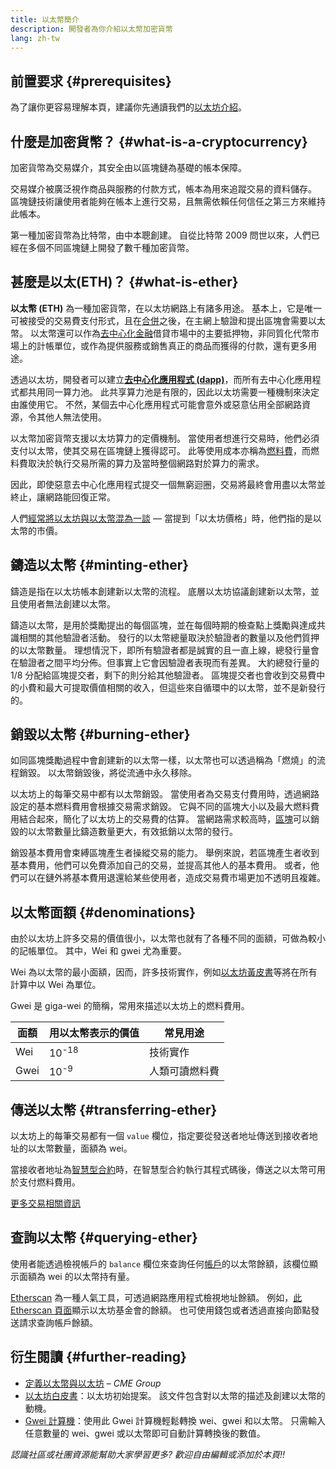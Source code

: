 ```yaml
---
title: 以太幣簡介
description: 開發者為你介紹以太幣加密貨幣
lang: zh-tw
---
```


## 前置要求 \{#prerequisites}

為了讓你更容易理解本頁，建議你先通讀我們的[以太坊介紹](/developers/docs/intro-to-ethereum/)。

## 什麼是加密貨幣？ \{#what-is-a-cryptocurrency}

加密貨幣為交易媒介，其安全由以區塊鏈為基礎的帳本保障。

交易媒介被廣泛視作商品與服務的付款方式，帳本為用來追蹤交易的資料儲存。 區塊鏈技術讓使用者能夠在帳本上進行交易，且無需依賴任何信任之第三方來維持此帳本。

第一種加密貨幣為比特幣，由中本聰創建。 自從比特幣 2009 問世以來，人們已經在多個不同區塊鏈上開發了數千種加密貨幣。

## 甚麼是以太(ETH)？ \{#what-is-ether}

**以太幣 (ETH)** 為一種加密貨幣，在以太坊網路上有諸多用途。 基本上，它是唯一可被接受的交易費支付形式，且在[合併](/roadmap/merge)之後，在主網上驗證和提出區塊會需要以太幣。 以太幣還可以作為[去中心化金融](/defi)借貸市場中的主要抵押物，非同質化代幣市場上的計帳單位，或作為提供服務或銷售真正的商品而獲得的付款，還有更多用途。

透過以太坊，開發者可以建立[**去中心化應用程式 (dapp)**](/developers/docs/dapps)，而所有去中心化應用程式都共用同一算力池。 此共享算力池是有限的，因此以太坊需要一種機制來決定由誰使用它。 不然，某個去中心化應用程式可能會意外或惡意佔用全部網路資源，令其他人無法使用。

以太幣加密貨幣支援以太坊算力的定價機制。 當使用者想進行交易時，他們必須支付以太幣，使其交易在區塊鏈上獲得認可。 此等使用成本亦稱為[燃料費](/developers/docs/gas/)，而燃料費取決於執行交易所需的算力及當時整個網路對於算力的需求。

因此，即使惡意去中心化應用程式提交一個無窮迴圈，交易將最終會用盡以太幣並終止，讓網路能回復正常。

人們[經常將以太坊與以太幣](https://www.reuters.com/article/us-crypto-currencies-lending-insight-idUSKBN25M0GP#:~:text=price%20of%20ethereum)[](https://abcnews.go.com/Business/bitcoin-slumps-week-low-amid-renewed-worries-chinese/story?id=78399845#:~:text=cryptocurrencies%20including%20ethereum)[混為一談](https://www.cnn.com/2021/03/14/tech/nft-art-buying/index.html#:~:text=price%20of%20ethereum) — 當提到「以太坊價格」時，他們指的是以太幣的市價。

## 鑄造以太幣 \{#minting-ether}

鑄造是指在以太坊帳本創建新以太幣的流程。 底層以太坊協議創建新以太幣，並且使用者無法創建以太幣。

鑄造以太幣，是用於獎勵提出的每個區塊，並在每個時期的檢查點上獎勵與達成共識相關的其他驗證者活動。 發行的以太幣總量取決於驗證者的數量以及他們質押的以太幣數量。 理想情況下，即所有驗證者都是誠實的且一直上線，總發行量會在驗證者之間平均分佈。但事實上它會因驗證者表現而有差異。 大約總發行量的 1/8 分配給區塊提交者，剩下的則分給其他驗證者。 區塊提交者也會收到交易費中的小費和最大可提取價值相關的收入，但這些來自循環中的以太幣，並不是新發行的。

## 銷毀以太幣 \{#burning-ether}

如同區塊獎勵過程中會創建新的以太幣一樣，以太幣也可以透過稱為「燃燒」的流程銷毀。 以太幣銷毀後，將從流通中永久移除。

以太坊上的每筆交易中都有以太幣銷毀。 當使用者為交易支付費用時，透過網路設定的基本燃料費用會根據交易需求銷毀。 它與不同的區塊大小以及最大燃料費用結合起來，簡化了以太坊上的交易費的估算。 當網路需求較高時，[區塊](https://etherscan.io/block/12965263)可以銷毀的以太幣數量比鑄造數量更大，有效抵銷以太幣的發行。

銷毀基本費用會束縛區塊產生者操縱交易的能力。 舉例來說，若區塊產生者收到基本費用，他們可以免費添加自己的交易，並提高其他人的基本費用。 或者，他們可以在鏈外將基本費用退還給某些使用者，造成交易費市場更加不透明且複雜。

## 以太幣面額 \{#denominations}

由於以太坊上許多交易的價值很小，以太幣也就有了各種不同的面額，可做為較小的記帳單位。 其中，Wei 和 gwei 尤為重要。

Wei 為以太幣的最小面額，因而，許多技術實作，例如[以太坊黃皮書](https://ethereum.github.io/yellowpaper/paper.pdf)等將在所有計算中以 Wei 為單位。

Gwei 是 giga-wei 的簡稱，常用來描述以太坊上的燃料費用。

| 面額 | 用以太幣表示的價值 | 常見用途       |
| ---- | ------------------ | -------------- |
| Wei  | 10<sup>-18</sup>   | 技術實作       |
| Gwei | 10<sup>-9</sup>    | 人類可讀燃料費 |

## 傳送以太幣 \{#transferring-ether}

以太坊上的每筆交易都有一個 `value` 欄位，指定要從發送者地址傳送到接收者地址的以太幣數量，面額為 wei。

當接收者地址為[智慧型合約](/developers/docs/smart-contracts/)時，在智慧型合約執行其程式碼後，傳送之以太幣可用於支付燃料費用。

[更多交易相關資訊](/developers/docs/transactions/)

## 查詢以太幣 \{#querying-ether}

使用者能透過檢視帳戶的 `balance` 欄位來查詢任何[帳戶](/developers/docs/accounts/)的以太幣餘額，該欄位顯示面額為 wei 的以太幣持有量。

[Etherscan](https://etherscan.io) 為一種人氣工具，可透過網路應用程式檢視地址餘額。 例如，[此 Etherscan 頁面](https://etherscan.io/address/0xde0b295669a9fd93d5f28d9ec85e40f4cb697bae)顯示以太坊基金會的餘額。 也可使用錢包或者透過直接向節點發送請求查詢帳戶餘額。

## 衍生閱讀 \{#further-reading}

- [定義以太幣與以太坊](https://www.cmegroup.com/education/courses/introduction-to-ether/defining-ether-and-ethereum.html) – _CME Group_
- [以太坊白皮書](/whitepaper/)：以太坊初始提案。 該文件包含對以太幣的描述及創建以太幣的動機。
- [Gwei 計算機](https://www.alchemy.com/gwei-calculator)：使用此 Gwei 計算機輕鬆轉換 wei、gwei 和以太幣。 只需輸入任意數量的 wei、gwei 或以太幣即可自動計算轉換後的數值。

_認識社區或社團資源能幫助大家學習更多? 歡迎自由編輯或添加於本頁!!_
